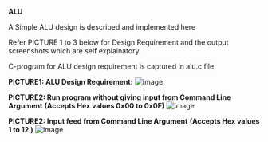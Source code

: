 **ALU**

A Simple ALU design is described and implemented here

Refer PICTURE 1 to 3 below for Design Requirement and the output screenshots which are self explainatory.

C-program for ALU design requirement is captured in alu.c file 

**PICTURE1: ALU Design Requirement:**
![image](https://github.com/pavankumarka/RISCV-Hardware_Design_Program_by_VSD/assets/22821014/ccdf8cc3-ef27-4540-8c8b-2be72352ff45)

**PICTURE2: Run program without giving input from Command Line Argument** **(Accepts Hex values 0x00 to 0x0F)**
![image](https://github.com/pavankumarka/RISCV-Hardware_Design_Program_by_VSD/assets/22821014/326ac0f7-928d-4b1d-baf9-2bdd373d259d)

**PICTURE2: Input feed from Command Line Argument** **(Accepts Hex values 1 to 12 )**
![image](https://github.com/pavankumarka/RISCV-Hardware_Design_Program_by_VSD/assets/22821014/df95b6a5-3d10-4c8e-904e-9f69b1f80ad7)

